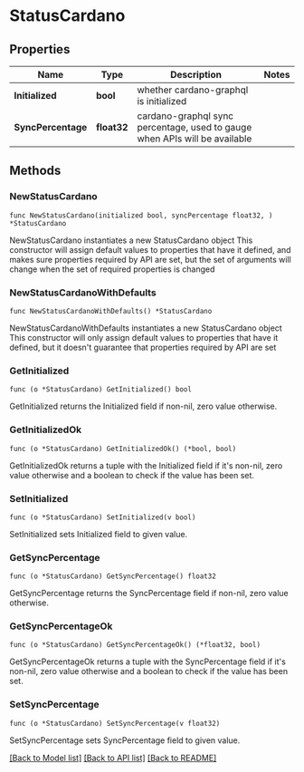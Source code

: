 # StatusCardano

## Properties

Name | Type | Description | Notes
------------ | ------------- | ------------- | -------------
**Initialized** | **bool** | whether cardano-graphql is initialized | 
**SyncPercentage** | **float32** | cardano-graphql sync percentage, used to gauge when APIs will be available | 

## Methods

### NewStatusCardano

`func NewStatusCardano(initialized bool, syncPercentage float32, ) *StatusCardano`

NewStatusCardano instantiates a new StatusCardano object
This constructor will assign default values to properties that have it defined,
and makes sure properties required by API are set, but the set of arguments
will change when the set of required properties is changed

### NewStatusCardanoWithDefaults

`func NewStatusCardanoWithDefaults() *StatusCardano`

NewStatusCardanoWithDefaults instantiates a new StatusCardano object
This constructor will only assign default values to properties that have it defined,
but it doesn't guarantee that properties required by API are set

### GetInitialized

`func (o *StatusCardano) GetInitialized() bool`

GetInitialized returns the Initialized field if non-nil, zero value otherwise.

### GetInitializedOk

`func (o *StatusCardano) GetInitializedOk() (*bool, bool)`

GetInitializedOk returns a tuple with the Initialized field if it's non-nil, zero value otherwise
and a boolean to check if the value has been set.

### SetInitialized

`func (o *StatusCardano) SetInitialized(v bool)`

SetInitialized sets Initialized field to given value.


### GetSyncPercentage

`func (o *StatusCardano) GetSyncPercentage() float32`

GetSyncPercentage returns the SyncPercentage field if non-nil, zero value otherwise.

### GetSyncPercentageOk

`func (o *StatusCardano) GetSyncPercentageOk() (*float32, bool)`

GetSyncPercentageOk returns a tuple with the SyncPercentage field if it's non-nil, zero value otherwise
and a boolean to check if the value has been set.

### SetSyncPercentage

`func (o *StatusCardano) SetSyncPercentage(v float32)`

SetSyncPercentage sets SyncPercentage field to given value.



[[Back to Model list]](../README.md#documentation-for-models) [[Back to API list]](../README.md#documentation-for-api-endpoints) [[Back to README]](../README.md)


